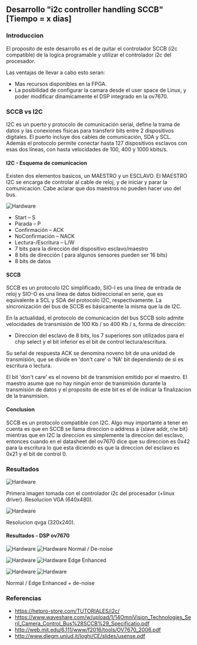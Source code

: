 ## Desarrollo "i2c controller handling SCCB" [Tiempo = x dias]

### Introduccion 

El proposito de este desarrollo es el de quitar el controlador SCCB (i2c compatible) de la logica programable y utilizar el controlador i2c del procesador.

Las ventajas de llevar a cabo esto seran: 

* Mas recursos disponibles en la FPGA.
* La posibilidad de configurar la camara desde el user space de Linux, y poder modificar dinamicamente el DSP integrado en la ov7670.

### SCCB vs I2C

I2C es un puerto y protocolo de comunicación serial, define la trama de datos y las conexiones físicas para transferir bits entre 2 dispositivos digitales. El puerto incluye dos cables de comunicación, SDA y SCL. Además el protocolo permite conectar hasta 127 dispositivos esclavos con esas dos líneas, con hasta velocidades de 100, 400 y 1000 kbits/s.

#### I2C - Esquema de comunicacion 

Existen dos elementos basicos, un MAESTRO y un ESCLAVO. El MAESTRO I2C se encarga de controlar al cable de reloj, y de iniciar y parar la comunicacion. Cabe aclarar que dos maestros no pueden hacer uso del bus.

<img src=./imagenes/i2c.png alt="Hardware" />

* Start – S
* Parada – P
* Confirmación – ACK
* NoConfirmación – NACK
* Lectura-/Escritura – L/W
* 7 bits para la dirección del dispositivo esclavo/maestro
* 8 bits de dirección ( para algunos sensores pueden ser 16 bits)
* 8 bits de datos

#### SCCB 

SCCB es un protocolo I2C simplificado, SIO-l es una línea de entrada de reloj y SIO-O es una línea de datos bidireccional en serie, que es equivalente a SCL y SDA del protocolo I2C, respectivamente. La sincronización del bus de SCCB es básicamente la misma que la de I2C.

En la actualidad, el protocolo de comunicación del bus SCCB solo admite velocidades de transmisión de 100 Kb / so 400 Kb / s, forma de dirección:

* Direccion del esclavo de 8 bits, los 7 superiores son utilizados para el chip select y el bit inferior es el bit de control lectura/escritura.


Su señal de respuesta ACK se denomina noveno bit de una unidad de transmisión, que se divide en 'don't care' o 'NA' bit dependiendo de si es escritura o lectura.

El bit 'don't care' es el noveno bit de transmision emitido por el maestro. El maestro asume que no hay ningún error de transmisión durante la transmisión de datos y el proposito de este bit es el de indicar la finalizacion de la transmision. 

#### Conclusion

SCCB es un protocolo compatible con I2C. Algo muy importante a tener en cuenta es que en SCCB se llama direccion o address a {slave addr, r/w bit} mientras que en I2C la direccion es simplemente la direccion del esclavo, entonces cuando en el datasheet del ov7670 dice que su direccion es 0x42 para la escritura lo que esta diciendo es que la direccion del esclavo es 0x21 y el bit de control 0.

### Resultados 

<img src=./imagenes/test1.png alt="Hardware" />

Primera imagen tomada con el controlador i2c del procesador (+linux driver). Resolucion VGA (640x480).

<img src=./imagenes/test2.png alt="Hardware" />

Resolucion qvga (320x240).

#### Resultados - DSP ov7670 

<img src=./imagenes/test_normal.png alt="Hardware" /> <img src=./imagenes/test_denoise.png alt="Hardware" /> 
Normal / De-noise 

<img src=./imagenes/test_edgeengan.png alt="Hardware" /> <img src=./imagenes/test_edgeengan2.png alt="Hardware" />
Edge Enhanced 

<img src=./imagenes/test_normal.png alt="Hardware" /> <img src=./imagenes/test_denoiseplusedgeenhan.png alt="Hardware"/>

Normal / Edge Enhanced + de-noise


### Referencias

* https://hetpro-store.com/TUTORIALES/i2c/
* https://www.waveshare.com/w/upload/1/14OmniVision_Technologies_Seril_Camera_Control_Bus%28SCCB%29_Specificatio.pdf
* http://web.mit.edu/6.111/www/f2016/tools/OV7670_2006.pdf
* http://www.diegm.uniud.it/loghi/CE/slides/usense.pdf








